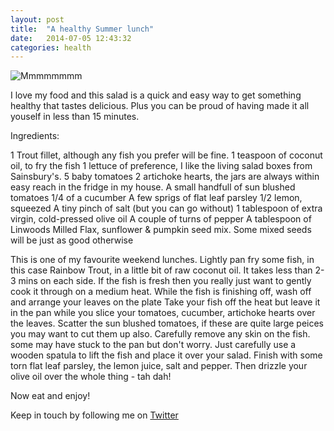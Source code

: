 ```yaml
---
layout: post
title:  "A healthy Summer lunch"
date:   2014-07-05 12:43:32
categories: health
---
```


![Mmmmmmmm](https://raw.githubusercontent.com/raphaelleheaf/nevercinderella/gh-pages/_assets/salad.jpg)

I love my food and this salad is a quick and easy way to get something healthy that tastes delicious. Plus you can be proud of having made it all youself in less than 15 minutes.

Ingredients:

1 Trout fillet, although any fish you prefer will be fine.
1 teaspoon of coconut oil, to fry the fish
1 lettuce of preference, I like the living salad boxes from Sainsbury's.
5 baby tomatoes
2 artichoke hearts, the jars are always within easy reach in the fridge in my house.
A small handfull of sun blushed tomatoes
1/4 of a cucumber
A few sprigs of flat leaf parsley
1/2 lemon, squeezed
A tiny pinch of salt (but you can go without)
1 tablespoon of extra virgin, cold-pressed olive oil
A couple of turns of pepper
A tablespoon of Linwoods Milled Flax, sunflower & pumpkin seed mix. Some mixed seeds will be just as good otherwise


This is one of my favourite weekend lunches. Lightly pan fry some fish, in this case Rainbow Trout, in a little bit of raw coconut oil.
It takes less than 2-3 mins on each side. If the fish is fresh then you really just want to gently cook it through on a medium heat. 
While the fish is finishing off, wash off and arrange your leaves on the plate
Take your fish off the heat but leave it in the pan while you slice your tomatoes, cucumber, artichoke hearts over the leaves.
Scatter the sun blushed tomatoes, if these are quite large peices you may want to cut them up also.
Carefully remove any skin on the fish. some may have stuck to the pan but don't worry. Just carefully use a wooden spatula to lift the fish and place it over your salad.
Finish with some torn flat leaf parsley, the lemon juice, salt and pepper.
Then drizzle your olive oil over the whole thing - tah dah!

Now eat and enjoy!


Keep in touch by following me on [Twitter](https://twitter.com/cinderellanever) 



